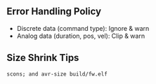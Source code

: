 ## Error Handling Policy

* Discrete data (command type): Ignore & warn
* Analog data (duration, pos, vel): Clip & warn


## Size Shrink Tips
```
scons; and avr-size build/fw.elf
```
